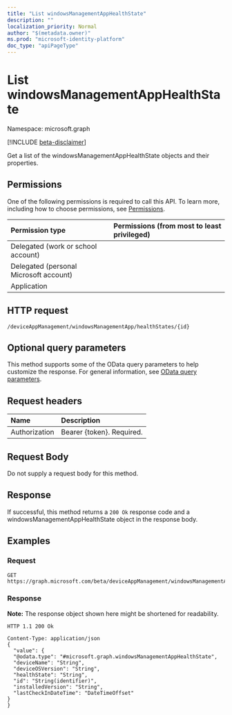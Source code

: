 ```yaml
---
title: "List windowsManagementAppHealthState"
description: ""
localization_priority: Normal
author: "$(metadata.owner)"
ms.prod: "microsoft-identity-platform"
doc_type: "apiPageType"
---
```


# List windowsManagementAppHealthState

Namespace: microsoft.graph

[!INCLUDE [beta-disclaimer](../../includes/beta-disclaimer.md)]

Get a list of the windowsManagementAppHealthState objects and their properties.

## Permissions

One of the following permissions is required to call this API. To learn more, including how to choose permissions, see [Permissions](/graph/permissions-reference).

| Permission type                        | Permissions (from most to least privileged) |
| :------------------------------------- | :------------------------------------------ |
| Delegated (work or school account)     |                                             |
| Delegated (personal Microsoft account) |                                             |
| Application                            |                                             |

## HTTP request

<!-- {
  "blockType": "ignored"
}
-->

```http
/deviceAppManagement/windowsManagementApp/healthStates/{id}

```

## Optional query parameters

This method supports some of the OData query parameters to help customize the response. For general information, see [OData query parameters](/graph/query-parameters).

## Request headers

| Name          | Description               |
| :------------ | :------------------------ |
| Authorization | Bearer {token}. Required. |

## Request Body

<!-- Actions and Functions -->

<!-- CRUD Methods -->

Do not supply a request body for this method.

## Response

If successful, this method returns a `200 Ok` response code and a windowsManagementAppHealthState object in the response body.

## Examples

### Request

<!-- {
  "blockType": "request",
  "name": "list_windowsmanagementapphealthstate"
}
-->

```http
GET https://graph.microsoft.com/beta/deviceAppManagement/windowsManagementApp/healthStates/{id}

```

### Response

**Note:** The response object shown here might be shortened for readability.

<!-- {
  "blockType": "response",
  "truncated": true,
  "@odata.type": "microsoft.management.services.api.windowsManagementAppHealthState"
}
-->

```http
HTTP 1.1 200 Ok

Content-Type: application/json
{
  "value": {
  "@odata.type": "#microsoft.graph.windowsManagementAppHealthState",
  "deviceName": "String",
  "deviceOSVersion": "String",
  "healthState": "String",
  "id": "String(identifier)",
  "installedVersion": "String",
  "lastCheckInDateTime": "DateTimeOffset"
}
}

```